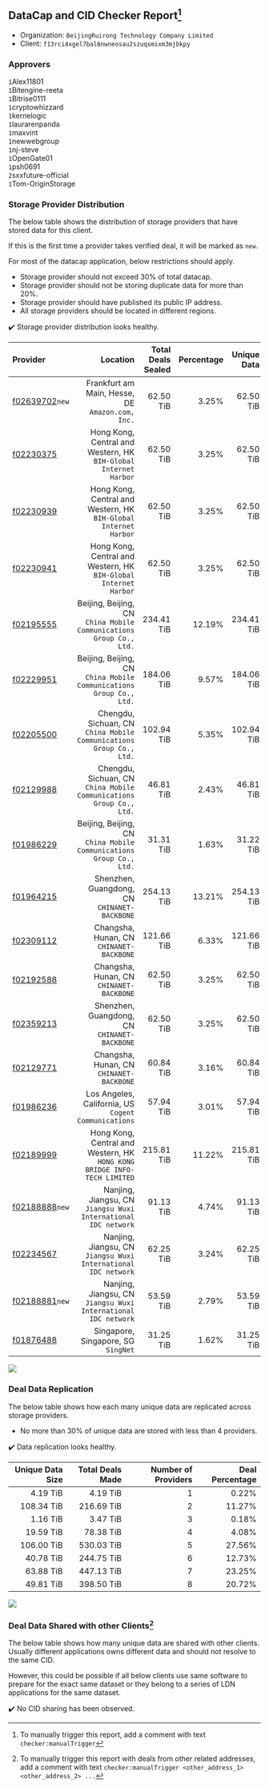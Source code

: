 ## DataCap and CID Checker Report[^1]
 - Organization: `BeijingRuirong Technology Company Limited`
 - Client: `f13rci4xgel7bal6nwneosau2szuqsmixm3mjbkpy`
### Approvers
`1`Alex11801<br/>`1`Bitengine-reeta<br/>`1`Bitrise0111<br/>`1`cryptowhizzard<br/>`1`kernelogic<br/>`1`laurarenpanda<br/>`1`maxvint<br/>`1`newwebgroup<br/>`1`nj-steve<br/>`1`OpenGate01<br/>`1`psh0691<br/>`2`sxxfuture-official<br/>`1`Tom-OriginStorage

### Storage Provider Distribution
The below table shows the distribution of storage providers that have stored data for this client.

If this is the first time a provider takes verified deal, it will be marked as `new`.

For most of the datacap application, below restrictions should apply.
 - Storage provider should not exceed 30% of total datacap.
 - Storage provider should not be storing duplicate data for more than 20%.
 - Storage provider should have published its public IP address.
 - All storage providers should be located in different regions.

✔️ Storage provider distribution looks healthy.

| Provider                                                    |                                                                    Location | Total Deals Sealed | Percentage | Unique Data | Duplicate Deals |
| :---------------------------------------------------------- | --------------------------------------------------------------------------: | -----------------: | ---------: | ----------: | --------------: |
| [f02639702](https://filfox.info/en/address/f02639702)`new`  |                         Frankfurt am Main, Hesse, DE<br/>`Amazon.com, Inc.` |          62.50 TiB |      3.25% |   62.50 TiB |           0.00% |
| [f02230375](https://filfox.info/en/address/f02230375)       |         Hong Kong, Central and Western, HK<br/>`BIH-Global Internet Harbor` |          62.50 TiB |      3.25% |   62.50 TiB |           0.00% |
| [f02230939](https://filfox.info/en/address/f02230939)       |         Hong Kong, Central and Western, HK<br/>`BIH-Global Internet Harbor` |          62.50 TiB |      3.25% |   62.50 TiB |           0.00% |
| [f02230941](https://filfox.info/en/address/f02230941)       |         Hong Kong, Central and Western, HK<br/>`BIH-Global Internet Harbor` |          62.50 TiB |      3.25% |   62.50 TiB |           0.00% |
| [f02195555](https://filfox.info/en/address/f02195555)       |      Beijing, Beijing, CN<br/>`China Mobile Communications Group Co., Ltd.` |         234.41 TiB |     12.19% |  234.41 TiB |           0.00% |
| [f02229951](https://filfox.info/en/address/f02229951)       |      Beijing, Beijing, CN<br/>`China Mobile Communications Group Co., Ltd.` |         184.06 TiB |      9.57% |  184.06 TiB |           0.00% |
| [f02205500](https://filfox.info/en/address/f02205500)       |      Chengdu, Sichuan, CN<br/>`China Mobile Communications Group Co., Ltd.` |         102.94 TiB |      5.35% |  102.94 TiB |           0.00% |
| [f02129988](https://filfox.info/en/address/f02129988)       |      Chengdu, Sichuan, CN<br/>`China Mobile Communications Group Co., Ltd.` |          46.81 TiB |      2.43% |   46.81 TiB |           0.00% |
| [f01986229](https://filfox.info/en/address/f01986229)       |      Beijing, Beijing, CN<br/>`China Mobile Communications Group Co., Ltd.` |          31.31 TiB |      1.63% |   31.22 TiB |           0.30% |
| [f01964215](https://filfox.info/en/address/f01964215)       |                             Shenzhen, Guangdong, CN<br/>`CHINANET-BACKBONE` |         254.13 TiB |     13.21% |  254.13 TiB |           0.00% |
| [f02309112](https://filfox.info/en/address/f02309112)       |                                 Changsha, Hunan, CN<br/>`CHINANET-BACKBONE` |         121.66 TiB |      6.33% |  121.66 TiB |           0.00% |
| [f02192588](https://filfox.info/en/address/f02192588)       |                                 Changsha, Hunan, CN<br/>`CHINANET-BACKBONE` |          62.50 TiB |      3.25% |   62.50 TiB |           0.00% |
| [f02359213](https://filfox.info/en/address/f02359213)       |                             Shenzhen, Guangdong, CN<br/>`CHINANET-BACKBONE` |          62.50 TiB |      3.25% |   62.50 TiB |           0.00% |
| [f02129771](https://filfox.info/en/address/f02129771)       |                                 Changsha, Hunan, CN<br/>`CHINANET-BACKBONE` |          60.84 TiB |      3.16% |   60.84 TiB |           0.00% |
| [f01986236](https://filfox.info/en/address/f01986236)       |                     Los Angeles, California, US<br/>`Cogent Communications` |          57.94 TiB |      3.01% |   57.94 TiB |           0.00% |
| [f02189999](https://filfox.info/en/address/f02189999)       | Hong Kong, Central and Western, HK<br/>`HONG KONG BRIDGE INFO-TECH LIMITED` |         215.81 TiB |     11.22% |  215.81 TiB |           0.00% |
| [f02188888](https://filfox.info/en/address/f02188888)`new`  |           Nanjing, Jiangsu, CN<br/>`Jiangsu Wuxi International IDC network` |          91.13 TiB |      4.74% |   91.13 TiB |           0.00% |
| [f02234567](https://filfox.info/en/address/f02234567)       |           Nanjing, Jiangsu, CN<br/>`Jiangsu Wuxi International IDC network` |          62.25 TiB |      3.24% |   62.25 TiB |           0.00% |
| [f02188881](https://filfox.info/en/address/f02188881)`new`  |           Nanjing, Jiangsu, CN<br/>`Jiangsu Wuxi International IDC network` |          53.59 TiB |      2.79% |   53.59 TiB |           0.00% |
| [f01876488](https://filfox.info/en/address/f01876488)       |                                      Singapore, Singapore, SG<br/>`SingNet` |          31.25 TiB |      1.62% |   31.25 TiB |           0.00% |

<img src="https://raw.githubusercontent.com/data-preservation-programs/filplus-checker-assets/main/filecoin-project/filecoin-plus-large-datasets/issues/1496/1697435044270.png"/>

### Deal Data Replication
The below table shows how each many unique data are replicated across storage providers.

- No more than 30% of unique data are stored with less than 4 providers.

✔️ Data replication looks healthy.

| Unique Data Size | Total Deals Made | Number of Providers | Deal Percentage |
| ---------------: | ---------------: | ------------------: | --------------: |
|         4.19 TiB |         4.19 TiB |                   1 |           0.22% |
|       108.34 TiB |       216.69 TiB |                   2 |          11.27% |
|         1.16 TiB |         3.47 TiB |                   3 |           0.18% |
|        19.59 TiB |        78.38 TiB |                   4 |           4.08% |
|       106.00 TiB |       530.03 TiB |                   5 |          27.56% |
|        40.78 TiB |       244.75 TiB |                   6 |          12.73% |
|        63.88 TiB |       447.13 TiB |                   7 |          23.25% |
|        49.81 TiB |       398.50 TiB |                   8 |          20.72% |

<img src="https://raw.githubusercontent.com/data-preservation-programs/filplus-checker-assets/main/filecoin-project/filecoin-plus-large-datasets/issues/1496/1697435044953.png"/>

### Deal Data Shared with other Clients[^3]
The below table shows how many unique data are shared with other clients.
Usually different applications owns different data and should not resolve to the same CID.

However, this could be possible if all below clients use same software to prepare for the exact same dataset or they belong to a series of LDN applications for the same dataset.

✔️ No CID sharing has been observed.

[^1]: To manually trigger this report, add a comment with text `checker:manualTrigger`

[^2]: Deals from those addresses are combined into this report as they are specified with `checker:manualTrigger`

[^3]: To manually trigger this report with deals from other related addresses, add a comment with text `checker:manualTrigger <other_address_1> <other_address_2> ...`
